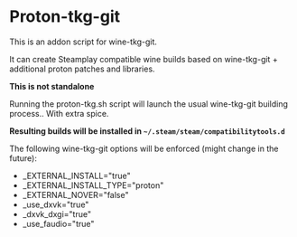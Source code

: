 # Proton-tkg-git

This is an addon script for wine-tkg-git.

It can create Steamplay compatible wine builds based on wine-tkg-git + additional proton patches and libraries.

**This is not standalone**

Running the proton-tkg.sh script will launch the usual wine-tkg-git building process.. With extra spice.

**Resulting builds will be installed in `~/.steam/steam/compatibilitytools.d`**

The following wine-tkg-git options will be enforced (might change in the future):
- _EXTERNAL_INSTALL="true"
- _EXTERNAL_INSTALL_TYPE="proton"
- _EXTERNAL_NOVER="false"
- _use_dxvk="true"
- _dxvk_dxgi="true"
- _use_faudio="true"

